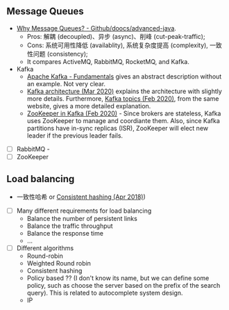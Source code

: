 
## Message Queues
* [Why Message Queues? - Github/doocs/advanced-java](https://github.com/doocs/advanced-java/blob/master/docs/high-concurrency/why-mq.md).
  * Pros: 解耦 (decoupled)、异步 (async)、削峰 (cut-peak-traffic);
  * Cons: 系统可用性降低 (availablity), 系统复杂度提高 (complexity), 一致性问题 (consistency);
  * It compares ActiveMQ, RabbitMQ, RocketMQ, and Kafka. 
* Kafka
  * [Apache Kafka - Fundamentals](https://www.tutorialspoint.com/apache_kafka/apache_kafka_fundamentals.htm) gives an abstract description without an example. Not very clear.
  * [Kafka architecture (Mar 2020)](https://data-flair.training/blogs/kafka-architecture/) explains the architecture with slightly more details. Furthermore, [Kafka topics (Feb 2020)](https://data-flair.training/blogs/kafka-topic-architecture/), from the same website, gives a more detailed explanation.
  * [ZooKeeper in Kafka (Feb 2020)](https://data-flair.training/blogs/zookeeper-in-kafka/) - Since brokers are stateless, Kafka uses ZooKeeper to manage and coordiante them. Also, since Kafka partitions have in-sync replicas (ISR), ZooKeeper will elect new leader if the previous leader fails.
* [ ] RabbitMQ - 
* [ ] ZooKeeper

## Load balancing
* 一致性哈希 or [Consistent hashing (Apr 2018)](https://yikun.github.io/2016/06/09/%E4%B8%80%E8%87%B4%E6%80%A7%E5%93%88%E5%B8%8C%E7%AE%97%E6%B3%95%E7%9A%84%E7%90%86%E8%A7%A3%E4%B8%8E%E5%AE%9E%E8%B7%B5/))
* [ ] Many different requirements for load balancing
  * Balance the number of persistent links
  * Balance the traffic throughput
  * Balance the response time
  * ...
* [ ] Different algorithms
  * Round-robin
  * Weighted Round robin
  * Consistent hashing
  * Policy based ?? (I don't know its name, but we can define some policy, such as choose the server based on the prefix of the search query). This is related to autocomplete system design.
  * IP